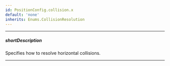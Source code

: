 ```yaml
---
id: PositionConfig.collision.x
default: 'none'
inherits: Enums.CollisionResolution
---
```

---
##### shortDescription
Specifies how to resolve horizontal collisions.

---
<!-- Description goes here -->